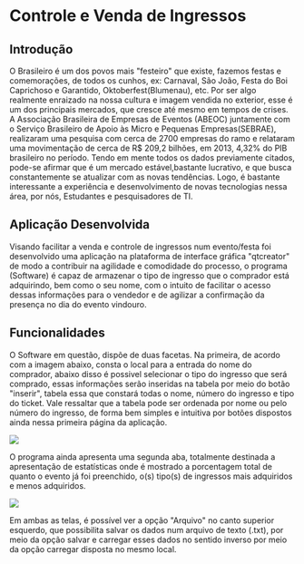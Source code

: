 # Controle e Venda de Ingressos

## Introdução

O Brasileiro é um dos povos mais "festeiro" que existe, fazemos festas e comemorações, de todos os cunhos, ex: Carnaval, São João, Festa do Boi Caprichoso e Garantido, Oktoberfest(Blumenau), etc. Por ser algo realmente enraizado na nossa cultura e imagem vendida no exterior, esse é um dos principais mercados, que cresce até mesmo em tempos de crises. A Associação Brasileira de Empresas de Eventos (ABEOC) juntamente com o Serviço Brasileiro de Apoio às Micro e Pequenas Empresas(SEBRAE), realizaram uma pesquisa com cerca de 2700 empresas do ramo e relataram uma movimentação de cerca de R$ 209,2 bilhões, em 2013, 4,32% do PIB brasileiro no período. Tendo em mente todos os dados previamente citados, pode-se afirmar que é um mercado estável,bastante lucrativo, e que busca constantemente se atualizar com as novas tendências. Logo, é bastante interessante a experiência e desenvolvimento de novas tecnologias nessa área, por nós, Estudantes e pesquisadores de TI. 

## Aplicação Desenvolvida

Visando facilitar a venda e controle de ingressos num evento/festa foi desenvolvido uma aplicação na plataforma de interface gráfica "qtcreator" de modo a contribuir na agilidade e comodidade do processo, o programa (Software) é capaz de armazenar o tipo de ingresso que o comprador está adquirindo, bem como o seu nome, com o intuito de facilitar o acesso dessas informações para o vendedor e de agilizar a confirmação da presença no dia do evento vindouro. 

## Funcionalidades

O Software em questão, dispõe de duas facetas. Na primeira, de acordo com a imagem abaixo, consta o local para a entrada do nome do comprador, abaixo disso é possivel selecionar o tipo do ingresso que será comprado, essas informações serão inseridas na tabela por meio do botão "inserir", tabela essa que constará todas o nome, número do ingresso e tipo do ticket. Vale ressaltar que a tabela pode ser ordenada por nome ou pelo número do ingresso, de forma bem simples e intuitiva por botões dispostos ainda nessa primeira página da aplicação. 

![](figuras/imagem1.jpeg)

O programa ainda apresenta uma segunda aba, totalmente destinada a apresentação de estatísticas onde é mostrado a porcentagem total de quanto o evento já foi preenchido, o(s) tipo(s) de ingressos mais adquiridos e menos adquiridos. 

![](figuras/imagem2.jpeg)

Em ambas as telas, é possível ver a opção "Arquivo" no canto superior esquerdo, que possibilita salvar os dados num arquivo de texto (.txt), por meio da opção salvar e carregar esses dados no sentido inverso por meio da opção carregar disposta no mesmo local.
